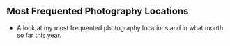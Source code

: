 ## Most Frequented Photography Locations
* A look at my most frequented photography locations and in what month so far this year.
